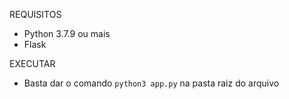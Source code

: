REQUISITOS

- Python 3.7.9 ou mais
- Flask

EXECUTAR

- Basta dar o comando ```python3 app.py``` na pasta raiz do arquivo
